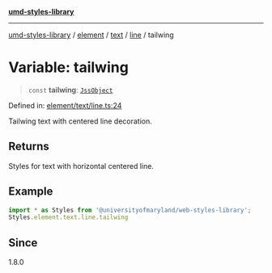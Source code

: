[**umd-styles-library**](../../../../../../README.md)

***

[umd-styles-library](../../../../../../modules.md) / [element](../../../../../README.md) / [text](../../../README.md) / [line](../README.md) / tailwing

# Variable: tailwing

> `const` **tailwing**: [`JssObject`](../../../../../../utilities/namespaces/transform/type-aliases/JssObject.md)

Defined in: [element/text/line.ts:24](https://github.com/UMD-Digital/design-system/blob/2d95010ba8e3e1595ebab66599330577b600c5fb/packages/styles/source/element/text/line.ts#L24)

Tailwing text with centered line decoration.

## Returns

Styles for text with horizontal centered line.

## Example

```typescript
import * as Styles from '@universityofmaryland/web-styles-library';
Styles.element.text.line.tailwing
```

## Since

1.8.0
